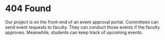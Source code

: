 # 404 Found

Our project is on the front-end of an event approval portal. Committees can send event requests to faculty. They can conduct those events if the faculty approves. Meanwhile, students can keep track of upcoming events.
